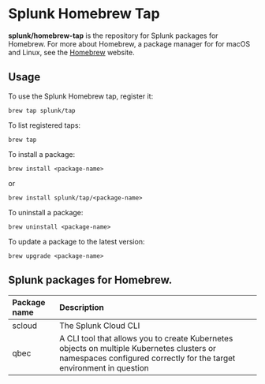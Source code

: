 # Splunk Homebrew Tap

**splunk/homebrew-tap** is the repository for Splunk packages for Homebrew. For more about Homebrew, a package manager for for macOS and Linux, see the [Homebrew](https://brew.sh/) website.

## Usage

To use the Splunk Homebrew tap, register it:

```
brew tap splunk/tap
```

To list registered taps:

```
brew tap 
```

To install a package:

```
brew install <package-name>
```
or
```
brew install splunk/tap/<package-name>
```

To uninstall a package:

```
brew uninstall <package-name>
```

To update a package to the latest version:

```
brew upgrade <package-name>
```


## Splunk packages for Homebrew.

| Package name | Description          |
|:------------ |:-------------------- |
| scloud       | The Splunk Cloud CLI |
| qbec       | A CLI tool that allows you to create Kubernetes objects on multiple Kubernetes clusters or namespaces configured correctly for the target environment in question |


